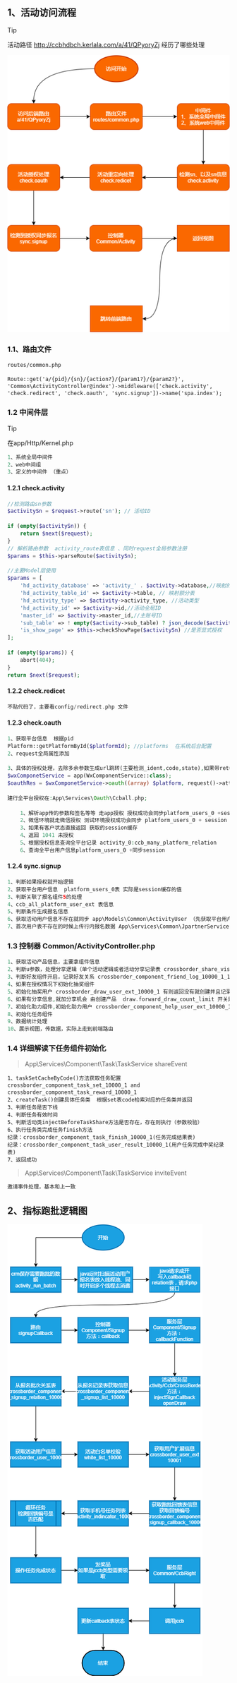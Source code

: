 
## 1、活动访问流程

> [!TIP]
> 活动路径 http://ccbhdbch.kerlala.com/a/41/QPyoryZj  经历了哪些处理

![流程图](流程图/前台活动访问.png)



### 1.1、路由文件

```
routes/common.php

Route::get('a/{pid}/{sn}/{action?}/{param1?}/{param2?}', 'Common\ActivityController@index')->middleware(['check.activity', 'check.redirect', 'check.oauth', 'sync.signup'])->name('spa.index');
```

### 1.2 中间件层

> [!TIP]
> 在app/Http/Kernel.php

```php
1、系统全局中间件
2、web中间组
3、定义的中间件 （重点）
```

#### 1.2.1 check.activity

```php
//检测路由sn参数
$activitySn = $request->route('sn'); // 活动ID
        
if (empty($activitySn)) {
    return $next($request);
}
// 解析路由参数  activity_route表信息 、同时request全局参数注册
$params = $this->parseRoute($activitySn);

//主要Model层使用
$params = [
    'hd_activity_database' => 'activity_' . $activity->database,//映射的库的链接
    'hd_activity_table_id' => $activity->table, // 映射额分表
    'hd_activity_type' => $activity->activity_type, //活动类型
    'hd_activity_id' => $activity->id,//活动全局ID
    'master_id' => $activity->master_id,//主账号ID
    'sub_table' => ! empty($activity->sub_table) ? json_decode($activity->sub_table, true) : [],
    'is_show_page' => $this->checkShowPage($activitySn) //是否显式授权
];

if (empty($params)) {    
    abort(404);
}
return $next($request);
```
#### 1.2.2 check.redicet

```php
不贴代码了，主要看config/redirect.php 文件
```
#### 1.2.3 check.oauth

```php
1、获取平台信息  根据pid
Platform::getPlatformById($platformId); //platforms  在系统后台配置
2、request全局属性添加

3、具体的授权处理，去除多余参数生成url跳转(主要检测_ident,code,state),如果带return_url就重定向带上open_id
$wxComponetService = app(WxComponentService::class);
$oauthRes = $wxComponetService->oauth((array) $platform, request()->attributes->get('is_show_page', 1));

建行全平台授权在:App\Services\Oauth\Ccball.php;

    1、解析app传的参数和签名等等 走app授权 授权成功会同步platform_users_0 +session
    2、微信环境就走微信授权 测试环境授权成功会同步 platform_users_0 + session 生产环境授权不同步
    3、如果有客户状态直接返回 获取的session缓存
    4、返回 1041 未授权
    5、根据授权信息查询全平台记录 activity_0:ccb_many_platform_relation
    6、查询全平台用户信息platform_users_0 +同步session 


```
#### 1.2.4 sync.signup

```php
1、判断如果授权就开始逻辑
2、获取平台用户信息  platform_users_0表 实际是session缓存的值
3、判断关联了报名组件5的处理
4、ccb_all_platform_user_ext 表信息
5、判断条件生成报名信息
6、获取活动用户信息不存在就同步 app\Models\Common\ActivityUser （先获取平台用户->在同步到活动用户表 crossborder_user_10000_1） crossborder活动类型、10000=masterId 1 = table(分表)
7、首次用户表不存在的时候上传行内报名数据 App\Services\Common\JpartnerService 
```

### 1.3 控制器 Common/ActivityController.php

```php
1、获取活动产品信息，主要拿组件信息
2、判断u参数，处理分享逻辑（单个活动逻辑或者活动分享记录表 crossborder_share_visit_log_10000_1）
3、判断好友组件开启，记录好友关系 crossborder_component_friend_log_10000_1_12
4、如果在授权情况下初始化抽奖组件
5、初始化抽奖用户 crossborder_draw_user_ext_10000_1 有则返回没有就创建并且记录抽奖次数遏制  crossborder_component_draw_user_draw_num_log_10000_1
6、如果有分享信息,就加分享机会 由创建产品  draw.forward_draw_count_limit 开关是否加
7、初始化助力组件,初始化助力用户 crossborder_component_help_user_ext_10000_1 表
8、初始化任务组件
9、数据统计处理
10、展示视图，传数据，实际上走到前端路由
```
### 1.4 详细解读下任务组件初始化

> App\Services\Component\Task\TaskService  shareEvent

```
1、taskSetCacheByCode()方法获取任务配置 crossborder_component_task_set_10000_1 and crossborder_component_task_reward_10000_1
2、createTask()创建具体任务类  根据set表code检索对应的任务类并返回
3、判断任务是否下线
4、判断任务有效时间
5、判断活动类injectBeforeTaskShare方法是否存在，存在则执行（参数校验）
6、执行任务类完成任务finish方法
纪录：crossborder_component_task_finish_10000_1(任务完成结果表)
纪录：crossborder_component_task_user_result_10000_1(用户任务完成中奖纪录表)
7、返回成功

```

> App\Services\Component\Task\TaskService  inviteEvent

```php
邀请事件处理，基本和上一致
```


## 2、指标跑批逻辑图

![java跑批](流程图/java调用发奖接口.png)